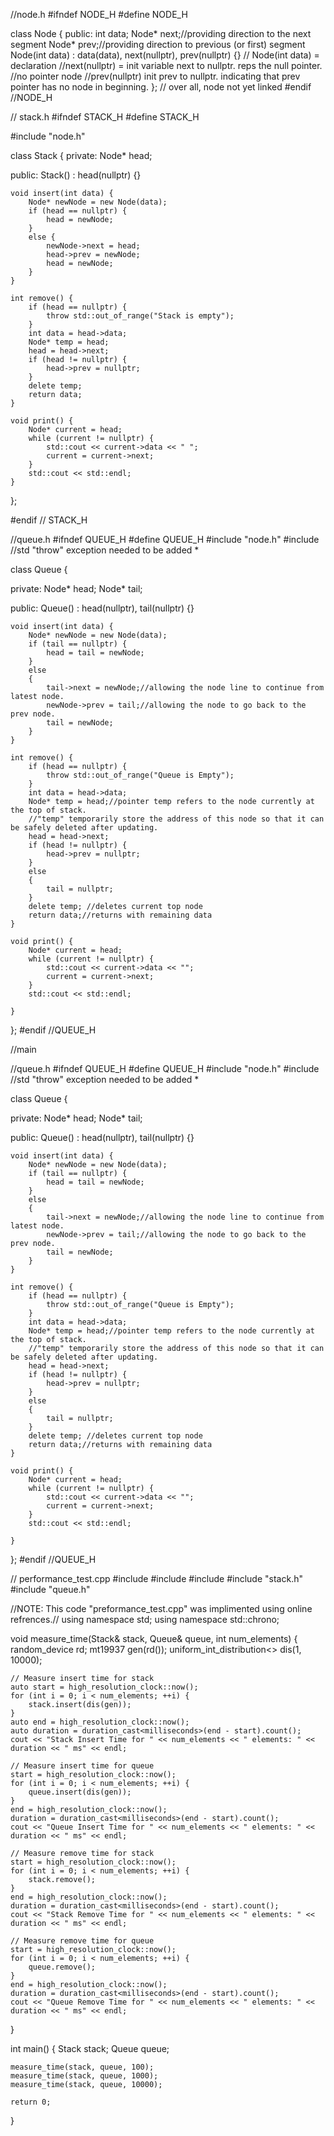 //node.h
#ifndef NODE_H
#define NODE_H

class Node {
public:
	int data;
	Node* next;//providing direction to the next segment
	Node* prev;//providing direction to previous (or first) segment
	Node(int data) : data(data), next(nullptr), prev(nullptr) {}
	// Node(int data) = declaration //next(nullptr) = init variable next to nullptr. reps the null pointer.
	//no pointer node
   //prev(nullptr) init prev to nullptr. indicating that prev pointer has no node in beginning. 
}; // over all, node not yet linked
#endif //NODE_H

// stack.h
#ifndef STACK_H
#define STACK_H

#include "node.h"

class Stack {
private:
    Node* head;

public:
    Stack() : head(nullptr) {}

    void insert(int data) {
        Node* newNode = new Node(data);
        if (head == nullptr) {
            head = newNode;
        }
        else {
            newNode->next = head;
            head->prev = newNode;
            head = newNode;
        }
    }

    int remove() {
        if (head == nullptr) {
            throw std::out_of_range("Stack is empty");
        }
        int data = head->data;
        Node* temp = head;
        head = head->next;
        if (head != nullptr) {
            head->prev = nullptr;
        }
        delete temp;
        return data;
    }

    void print() {
        Node* current = head;
        while (current != nullptr) {
            std::cout << current->data << " ";
            current = current->next;
        }
        std::cout << std::endl;
    }
};

#endif // STACK_H

//queue.h
#ifndef QUEUE_H
#define QUEUE_H
#include "node.h"
#include <stdexcept>//std "throw" exception needed to be added *

class Queue {

private:
	Node* head;
	Node* tail;

public:
	Queue() : head(nullptr), tail(nullptr) {}

	void insert(int data) {
		Node* newNode = new Node(data);
		if (tail == nullptr) {
			head = tail = newNode;
		}
		else 
		{
			tail->next = newNode;//allowing the node line to continue from latest node.
			newNode->prev = tail;//allowing the node to go back to the prev node.
			tail = newNode;
		}
	}

	int remove() {
		if (head == nullptr) {
			throw std::out_of_range("Queue is Empty");
		}
		int data = head->data;
		Node* temp = head;//pointer temp refers to the node currently at the top of stack.
		//"temp" temporarily store the address of this node so that it can be safely deleted after updating.
		head = head->next;
		if (head != nullptr) {
			head->prev = nullptr;
		}
		else
		{
			tail = nullptr;
		}
		delete temp; //deletes current top node
		return data;//returns with remaining data
	}

	void print() {
		Node* current = head;
		while (current != nullptr) {
			std::cout << current->data << "";
			current = current->next;
		}
		std::cout << std::endl;

	}
};
#endif //QUEUE_H

//main

//queue.h
#ifndef QUEUE_H
#define QUEUE_H
#include "node.h"
#include <stdexcept>//std "throw" exception needed to be added *

class Queue {

private:
	Node* head;
	Node* tail;

public:
	Queue() : head(nullptr), tail(nullptr) {}

	void insert(int data) {
		Node* newNode = new Node(data);
		if (tail == nullptr) {
			head = tail = newNode;
		}
		else 
		{
			tail->next = newNode;//allowing the node line to continue from latest node.
			newNode->prev = tail;//allowing the node to go back to the prev node.
			tail = newNode;
		}
	}

	int remove() {
		if (head == nullptr) {
			throw std::out_of_range("Queue is Empty");
		}
		int data = head->data;
		Node* temp = head;//pointer temp refers to the node currently at the top of stack.
		//"temp" temporarily store the address of this node so that it can be safely deleted after updating.
		head = head->next;
		if (head != nullptr) {
			head->prev = nullptr;
		}
		else
		{
			tail = nullptr;
		}
		delete temp; //deletes current top node
		return data;//returns with remaining data
	}

	void print() {
		Node* current = head;
		while (current != nullptr) {
			std::cout << current->data << "";
			current = current->next;
		}
		std::cout << std::endl;

	}
};
#endif //QUEUE_H


// performance_test.cpp
#include <iostream>
#include <chrono>
#include <random>
#include "stack.h"
#include "queue.h"

//NOTE: This code "preformance_test.cpp" was implimented using online refrences.//
using namespace std;
using namespace std::chrono;

void measure_time(Stack& stack, Queue& queue, int num_elements) {
    random_device rd;
    mt19937 gen(rd());
    uniform_int_distribution<> dis(1, 10000);

    // Measure insert time for stack
    auto start = high_resolution_clock::now();
    for (int i = 0; i < num_elements; ++i) {
        stack.insert(dis(gen));
    }
    auto end = high_resolution_clock::now();
    auto duration = duration_cast<milliseconds>(end - start).count();
    cout << "Stack Insert Time for " << num_elements << " elements: " << duration << " ms" << endl;

    // Measure insert time for queue
    start = high_resolution_clock::now();
    for (int i = 0; i < num_elements; ++i) {
        queue.insert(dis(gen));
    }
    end = high_resolution_clock::now();
    duration = duration_cast<milliseconds>(end - start).count();
    cout << "Queue Insert Time for " << num_elements << " elements: " << duration << " ms" << endl;

    // Measure remove time for stack
    start = high_resolution_clock::now();
    for (int i = 0; i < num_elements; ++i) {
        stack.remove();
    }
    end = high_resolution_clock::now();
    duration = duration_cast<milliseconds>(end - start).count();
    cout << "Stack Remove Time for " << num_elements << " elements: " << duration << " ms" << endl;

    // Measure remove time for queue
    start = high_resolution_clock::now();
    for (int i = 0; i < num_elements; ++i) {
        queue.remove();
    }
    end = high_resolution_clock::now();
    duration = duration_cast<milliseconds>(end - start).count();
    cout << "Queue Remove Time for " << num_elements << " elements: " << duration << " ms" << endl;
}

int main() {
    Stack stack;
    Queue queue;

    measure_time(stack, queue, 100);
    measure_time(stack, queue, 1000);
    measure_time(stack, queue, 10000);

    return 0;
}
